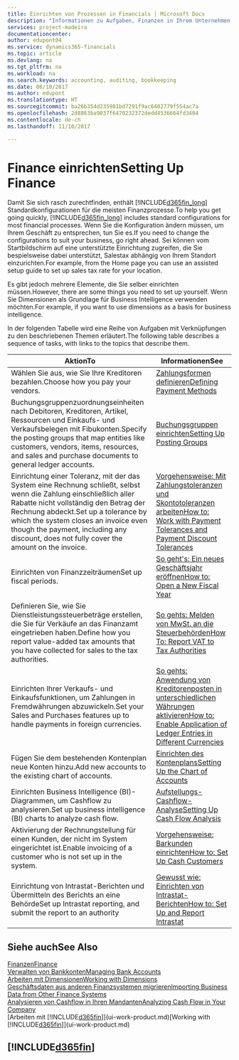 ```yaml
---
title: Einrichten von Prozessen in Financials | Microsoft Docs
description: "Informationen zu Aufgaben, Finanzen in Ihrem Unternehmen einzurichten, um Ihrer Buchhaltung, oder Buchhaltungsanforderungen Prüfungen zu entsprechen."
services: project-madeira
documentationcenter: 
author: edupont04
ms.service: dynamics365-financials
ms.topic: article
ms.devlang: na
ms.tgt_pltfrm: na
ms.workload: na
ms.search.keywords: accounting, auditing, bookkeeping
ms.date: 08/10/2017
ms.author: edupont
ms.translationtype: HT
ms.sourcegitcommit: ba26b354d235981bd7291f9ac6402779f554ac7a
ms.openlocfilehash: 2d8863ba9037f6470232372dedd4536664fd3404
ms.contentlocale: de-ch
ms.lasthandoff: 11/10/2017

---
```

# <a name="setting-up-finance"></a><span data-ttu-id="b02b9-103">Finance einrichten</span><span class="sxs-lookup"><span data-stu-id="b02b9-103">Setting Up Finance</span></span>
<span data-ttu-id="b02b9-104">Damit Sie sich rasch zurechtfinden, enthält [!INCLUDE[d365fin_long](includes/d365fin_long_md.md)]  Standardkonfigurationen für die meisten Finanzprozesse.</span><span class="sxs-lookup"><span data-stu-id="b02b9-104">To help you get going quickly, [!INCLUDE[d365fin_long](includes/d365fin_long_md.md)] includes standard configurations for most financial processes.</span></span> <span data-ttu-id="b02b9-105">Wenn Sie die Konfiguration ändern müssen, um Ihrem Geschäft zu entsprechen, tun Sie es.</span><span class="sxs-lookup"><span data-stu-id="b02b9-105">If you need to change the configurations to suit your business, go right ahead.</span></span> <span data-ttu-id="b02b9-106">Sei können vom Startbildschirm auf eine unterstützte Einrichtung zugreifen, die Sie bespielsweise dabei unterstützt, Salestax abhängig von Ihrem Standort einzurichten.</span><span class="sxs-lookup"><span data-stu-id="b02b9-106">For example, from the Home page you can use an assisted setup guide to set up sales tax rate for your location.</span></span>  

<span data-ttu-id="b02b9-107">Es gibt jedoch mehrere Elemente, die Sie selber einrichten müssen.</span><span class="sxs-lookup"><span data-stu-id="b02b9-107">However, there are some things you need to set up yourself.</span></span> <span data-ttu-id="b02b9-108">Wenn Sie Dimensionen als Grundlage für Business Intelligence verwenden möchten.</span><span class="sxs-lookup"><span data-stu-id="b02b9-108">For example, if you want to use dimensions as a basis for business intelligence.</span></span>  

<span data-ttu-id="b02b9-109">In der folgenden Tabelle wird eine Reihe von Aufgaben mit Verknüpfungen zu den beschriebenen Themen erläutert.</span><span class="sxs-lookup"><span data-stu-id="b02b9-109">The following table describes a sequence of tasks, with links to the topics that describe them.</span></span>

| <span data-ttu-id="b02b9-110">Aktion</span><span class="sxs-lookup"><span data-stu-id="b02b9-110">To</span></span> | <span data-ttu-id="b02b9-111">Informationen</span><span class="sxs-lookup"><span data-stu-id="b02b9-111">See</span></span> |
| --- | --- |
| <span data-ttu-id="b02b9-112">Wählen Sie aus, wie Sie Ihre Kreditoren bezahlen.</span><span class="sxs-lookup"><span data-stu-id="b02b9-112">Choose how you pay your vendors.</span></span> |[<span data-ttu-id="b02b9-113">Zahlungsformen definieren</span><span class="sxs-lookup"><span data-stu-id="b02b9-113">Defining Payment Methods</span></span>](finance-payment-methods.md) |
| <span data-ttu-id="b02b9-114">Buchungsgruppenzuordnungseinheiten nach Debitoren, Kreditoren, Artikel, Ressourcen und Einkaufs- und Verkaufsbelegen mit Fibukonten.</span><span class="sxs-lookup"><span data-stu-id="b02b9-114">Specify the posting groups that map entities like customers, vendors, items, resources, and sales and purchase documents to general ledger accounts.</span></span> |[<span data-ttu-id="b02b9-115">Buchungsgruppen einrichten</span><span class="sxs-lookup"><span data-stu-id="b02b9-115">Setting Up Posting Groups</span></span>](finance-posting-groups.md)|
|<span data-ttu-id="b02b9-116">Einrichtung einer Toleranz, mit der das System eine Rechnung schließt, selbst wenn die Zahlung einschließlich aller Rabatte nicht vollständig den Betrag der Rechnung abdeckt.</span><span class="sxs-lookup"><span data-stu-id="b02b9-116">Set up a tolerance by which the system closes an invoice even though the payment, including any discount, does not fully cover the amount on the invoice.</span></span>|[<span data-ttu-id="b02b9-117">Vorgehensweise: Mit Zahlungstoleranzen und Skontotoleranzen arbeiten</span><span class="sxs-lookup"><span data-stu-id="b02b9-117">How to: Work with Payment Tolerances and Payment Discount Tolerances</span></span>](finance-payment-tolerance-and-payment-discount-tolerance.md)|
| <span data-ttu-id="b02b9-118">Einrichten von Finanzzeiträumen</span><span class="sxs-lookup"><span data-stu-id="b02b9-118">Set up fiscal periods.</span></span> |[<span data-ttu-id="b02b9-119">So geht's: Ein neues Geschäftsjahr eröffnen</span><span class="sxs-lookup"><span data-stu-id="b02b9-119">How to: Open a New Fiscal Year</span></span>](finance-how-open-new-fiscal-year.md) |
| <span data-ttu-id="b02b9-120">Definieren Sie, wie Sie Dienstleistungssteuerbeträge erstellen, die Sie für Verkäufe an das Finanzamt eingetrieben haben.</span><span class="sxs-lookup"><span data-stu-id="b02b9-120">Define how you report value-added tax amounts that you have collected for sales to the tax authorities.</span></span> |[<span data-ttu-id="b02b9-121">So gehts: Melden von MwSt. an die Steuerbehörden</span><span class="sxs-lookup"><span data-stu-id="b02b9-121">How To: Report VAT to Tax Authorities</span></span>](finance-how-report-vat.md)|
| <span data-ttu-id="b02b9-122">Einrichten Ihrer Verkaufs- und Einkaufsfunktionen, um Zahlungen in Fremdwährungen abzuwickeln.</span><span class="sxs-lookup"><span data-stu-id="b02b9-122">Set your Sales and Purchases features up to handle payments in foreign currencies.</span></span>|[<span data-ttu-id="b02b9-123">So gehts: Anwendung von Kreditorenposten in unterschiedlichen Währungen aktivieren</span><span class="sxs-lookup"><span data-stu-id="b02b9-123">How to: Enable Application of Ledger Entries in Different Currencies</span></span>](finance-how-enable-application-ledger-entries-different-currencies.md)
| <span data-ttu-id="b02b9-124">Fügen Sie dem bestehenden Kontenplan neue Konten hinzu.</span><span class="sxs-lookup"><span data-stu-id="b02b9-124">Add new accounts to the existing chart of accounts.</span></span> |[<span data-ttu-id="b02b9-125">Einrichten des Kontenplans</span><span class="sxs-lookup"><span data-stu-id="b02b9-125">Setting Up the Chart of Accounts</span></span>](finance-setup-chart-accounts.md) |
| <span data-ttu-id="b02b9-126">Einrichten Business Intelligence (BI)- Diagrammen, um Cashflow zu analysieren.</span><span class="sxs-lookup"><span data-stu-id="b02b9-126">Set up business intelligence (BI) charts to analyze cash flow.</span></span> |[<span data-ttu-id="b02b9-127">Aufstellungs-Cashflow-Analyse</span><span class="sxs-lookup"><span data-stu-id="b02b9-127">Setting Up Cash Flow Analysis</span></span>](finance-setup-cash-flow-analyses.md) |
|<span data-ttu-id="b02b9-128">Aktivierung der Rechnungstellung für einen Kunden, der nicht im System eingerichtet ist.</span><span class="sxs-lookup"><span data-stu-id="b02b9-128">Enable invoicing of a customer who is not set up in the system.</span></span>|[<span data-ttu-id="b02b9-129">Vorgehensweise: Barkunden einrichten</span><span class="sxs-lookup"><span data-stu-id="b02b9-129">How to: Set Up Cash Customers</span></span>](finance-how-to-set-up-cash-customers.md)|
| <span data-ttu-id="b02b9-130">Einrichtung von Intrastat-Berichten und Übermitteln des Berichts an eine Behörde</span><span class="sxs-lookup"><span data-stu-id="b02b9-130">Set up Intrastat reporting, and submit the report to an authority</span></span> | [<span data-ttu-id="b02b9-131">Gewusst wie: Einrichten von Intrastat-Berichten</span><span class="sxs-lookup"><span data-stu-id="b02b9-131">How to: Set Up and Report Intrastat</span></span>](finance-how-setup-report-intrastat.md)|

## <a name="see-also"></a><span data-ttu-id="b02b9-132">Siehe auch</span><span class="sxs-lookup"><span data-stu-id="b02b9-132">See Also</span></span>
[<span data-ttu-id="b02b9-133">Finanzen</span><span class="sxs-lookup"><span data-stu-id="b02b9-133">Finance</span></span>](finance.md)  
[<span data-ttu-id="b02b9-134">Verwalten von Bankkonten</span><span class="sxs-lookup"><span data-stu-id="b02b9-134">Managing Bank Accounts</span></span>](bank-manage-bank-accounts.md)  
[<span data-ttu-id="b02b9-135">Arbeiten mit Dimensionen</span><span class="sxs-lookup"><span data-stu-id="b02b9-135">Working with Dimensions</span></span>](finance-dimensions.md)  
[<span data-ttu-id="b02b9-136">Geschäftsdaten aus anderen Finanzsystemen migrieren</span><span class="sxs-lookup"><span data-stu-id="b02b9-136">Importing Business Data from Other Finance Systems</span></span>](upload-data.md)  
[<span data-ttu-id="b02b9-137">Analysieren von Cashflow in Ihren Mandanten</span><span class="sxs-lookup"><span data-stu-id="b02b9-137">Analyzing Cash Flow in Your Company</span></span>](finance-analyze-cash-flow.md)  
<span data-ttu-id="b02b9-138">[Arbeiten mit [!INCLUDE[d365fin](includes/d365fin_md.md)]](ui-work-product.md)</span><span class="sxs-lookup"><span data-stu-id="b02b9-138">[Working with [!INCLUDE[d365fin](includes/d365fin_md.md)]](ui-work-product.md)</span></span>  

## [!INCLUDE[d365fin](includes/free_trial_md.md)]

